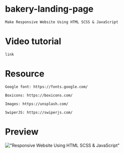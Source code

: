 # bakery-landing-page

    Make Responsive Website Using HTML SCSS & JavaScript

# Video tutorial

    link

# Resource

    Google font: https://fonts.google.com/

    Boxicons: https://boxicons.com/

    Images: https://unsplash.com/

    SwiperJS: https://swiperjs.com/

# Preview

!["Responsive Website Using HTML SCSS & JavaScript"](https://user-images.githubusercontent.com/67447840/137575094-d97968a4-8ddb-457a-b027-8f4e4c442b08.png "Responsive Website Using HTML SCSS & JavaScript")
